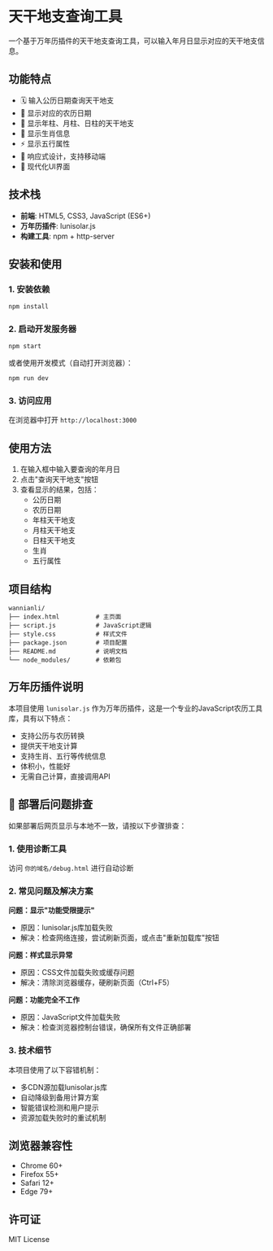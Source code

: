 # 天干地支查询工具

一个基于万年历插件的天干地支查询工具，可以输入年月日显示对应的天干地支信息。

## 功能特点

- 🗓️ 输入公历日期查询天干地支
- 📅 显示对应的农历日期
- 🔮 显示年柱、月柱、日柱的天干地支
- 🐉 显示生肖信息
- ⚡ 显示五行属性
- 📱 响应式设计，支持移动端
- 🎨 现代化UI界面

## 技术栈

- **前端**: HTML5, CSS3, JavaScript (ES6+)
- **万年历插件**: lunisolar.js
- **构建工具**: npm + http-server

## 安装和使用

### 1. 安装依赖

```bash
npm install
```

### 2. 启动开发服务器

```bash
npm start
```

或者使用开发模式（自动打开浏览器）：

```bash
npm run dev
```

### 3. 访问应用

在浏览器中打开 `http://localhost:3000`

## 使用方法

1. 在输入框中输入要查询的年月日
2. 点击"查询天干地支"按钮
3. 查看显示的结果，包括：
   - 公历日期
   - 农历日期
   - 年柱天干地支
   - 月柱天干地支
   - 日柱天干地支
   - 生肖
   - 五行属性

## 项目结构

```
wannianli/
├── index.html          # 主页面
├── script.js           # JavaScript逻辑
├── style.css           # 样式文件
├── package.json        # 项目配置
├── README.md           # 说明文档
└── node_modules/       # 依赖包
```

## 万年历插件说明

本项目使用 `lunisolar.js` 作为万年历插件，这是一个专业的JavaScript农历工具库，具有以下特点：

- 支持公历与农历转换
- 提供天干地支计算
- 支持生肖、五行等传统信息
- 体积小，性能好
- 无需自己计算，直接调用API

## 🔧 部署后问题排查

如果部署后网页显示与本地不一致，请按以下步骤排查：

### 1. 使用诊断工具
访问 `你的域名/debug.html` 进行自动诊断

### 2. 常见问题及解决方案

**问题：显示"功能受限提示"**
- 原因：lunisolar.js库加载失败
- 解决：检查网络连接，尝试刷新页面，或点击"重新加载库"按钮

**问题：样式显示异常**
- 原因：CSS文件加载失败或缓存问题
- 解决：清除浏览器缓存，硬刷新页面（Ctrl+F5）

**问题：功能完全不工作**
- 原因：JavaScript文件加载失败
- 解决：检查浏览器控制台错误，确保所有文件正确部署

### 3. 技术细节

本项目使用了以下容错机制：
- 多CDN源加载lunisolar.js库
- 自动降级到备用计算方案
- 智能错误检测和用户提示
- 资源加载失败时的重试机制

## 浏览器兼容性

- Chrome 60+
- Firefox 55+
- Safari 12+
- Edge 79+

## 许可证

MIT License
